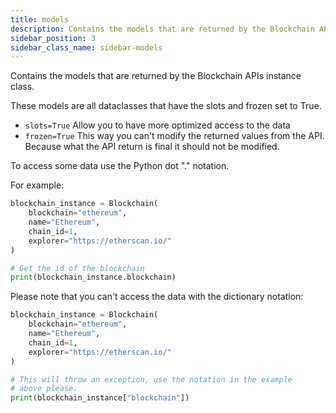 ```yaml
---
title: models
description: Contains the models that are returned by the Blockchain APIs instance class.
sidebar_position: 3
sidebar_class_name: sidebar-models
---
```


Contains the models that are returned by the Blockchain APIs instance
class.

These models are all dataclasses that have the slots and frozen set to True.

- `slots=True` Allow you to have more optimized access to the data
- `frozen=True` This way you can't modify the returned values from the API.
              Because what the API return is final it should not be modified.

To access some data use the Python dot "." notation.

For example:
```python
blockchain_instance = Blockchain(
    blockchain="ethereum",
    name="Ethereum",
    chain_id=1,
    explorer="https://etherscan.io/"
)

# Get the id of the blockchain
print(blockchain_instance.blockchain)
```

Please note that you can't access the data with the dictionary notation:
```python
blockchain_instance = Blockchain(
    blockchain="ethereum",
    name="Ethereum",
    chain_id=1,
    explorer="https://etherscan.io/"
)

# This will throw an exception, use the notation in the example
# above please.
print(blockchain_instance["blockchain"])